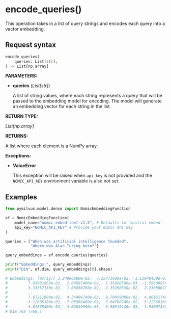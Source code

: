 # encode_queries()

This operation takes in a list of query strings and encodes each query into a vector embedding.

## Request syntax

```python
encode_queries(
    queries: List[str], 
) -> List[np.array]
```

**PARAMETERS:**

- **queries** (*List[str]*)

    A list of string values, where each string represents a query that will be passed to the embedding model for encoding. The model will generate an embedding vector for each string in the list.

**RETURN TYPE:**

*List[np.array]*

**RETURNS:**

A list where each element is a NumPy array.

**Exceptions:**

- **ValueError**

  This exception will be raised when `api_key` is not provided and the `NOMIC_API_KEY` environment variable is also not set.

## Examples

```python
from pymilvus.model.dense import NomicEmbeddingFunction

ef = NomicEmbeddingFunction(
    model_name="nomic-embed-text-v1.5", # Defaults to `mistral-embed`
    api_key="NOMIC_API_KEY" # Provide your Nomic API key
)

queries = ["When was artificial intelligence founded", 
           "Where was Alan Turing born?"]

query_embeddings = ef.encode_queries(queries)

print("Embeddings:", query_embeddings)
print("Dim", ef.dim, query_embeddings[0].shape)

# Embeddings: [array([ 3.24096680e-02,  7.35473600e-02, -1.63940430e-01, -4.45556640e-02,
#         7.83081050e-02,  2.64587400e-02,  1.35898590e-03, -1.59606930e-02,
#        -3.33557130e-02,  1.05056760e-02, -2.35290530e-02,  2.23388670e-02,
#         ...
#         7.67211900e-02,  4.54406740e-02,  9.70459000e-02,  4.00161740e-03,
#        -3.12805180e-02, -7.05566400e-02,  5.04760740e-02,  5.22766100e-02,
#        -3.87878400e-02, -3.03649900e-03,  5.90515140e-03, -1.95007320e-02])]
# Dim 768 (768,)
```
